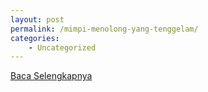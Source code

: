 ```yaml
---
layout: post
permalink: /mimpi-menolong-yang-tenggelam/
categories:
    - Uncategorized
---
```


[Baca Selengkapnya](/09)